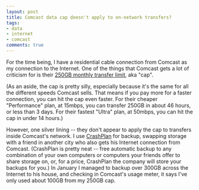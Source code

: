 ```yaml
---
layout: post
title: Comcast data cap doesn't apply to on-network transfers?
tags:
- data
- internet
- comcast
comments: true
---
```

For the time being, I have a residential cable connection from Comcast as my
connection to the Internet. One of the things that Comcast gets a lot of
criticism for is their [250GB monthly transfer limit](http://customer.comcast.com/Pages/FAQViewer.aspx?seoid=frequently-asked-questions-about-excessive-use), aka "cap".

(As an aside, the cap is pretty silly, especially because it's the same for
all the different speeds Comcast sells. That means if you pay more for a
faster connection, you can hit the cap even faster. For their cheaper
"Performance" plan, at 15mbps, you can transfer 250GB in about 46 hours, or
less than 3 days. For their fastest "Ultra" plan, at 50mbps, you can hit the
cap in under 14 hours.)

However, one silver lining -- they don't appear to apply the cap to transfers
inside Comcast's network. I use [CrashPlan](http://b3.crashplan.com/) for
backup, swapping storage with a friend in another city who also gets his
Internet connection from Comcast. (CrashPlan is pretty neat -- free automatic
backup to any combination of your own computers or computers your friends
offer to share storage on, or, for a price, CrashPlan the company will store
your backups for you.) In January I managed to backup over 300GB across the
Internet to his house, and checking in Comcast's usage meter, it says I've
only used about 100GB from my 250GB cap.
